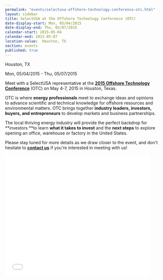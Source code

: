 ```yaml
---
permalink: "events/selectusa-offshore-technology-conference-otc.html"
layout: sidebar
title: SelectUSA at the Offshore Technology Conference (OTC)
date-display-start: Mon, 05/04/2015 
date-display-end: Thu, 05/07/2015
calendar-start: 2015-05-04
calendar-end: 2015-05-07
location-value:  Houston, TX
section: events
published: true
---
```

Houston, TX  

Mon, 05/04/2015 - Thu, 05/07/2015

Meet with a SelectUSA representative at the&nbsp;**[2015 Offshore Technology Conference](http://2015.otcnet.org/)**&nbsp;(OTC) on May 4-7, 2015 in Houston, Texas.

OTC is where **energy professionals** meet to exchange ideas and opinions to advance scientific and technical knowledge for offshore resources and environmental matters.&nbsp;OTC brings together **industry leaders, investors, buyers, and entrepreneurs** to develop markets and business partnerships.

The local thriving energy industry will provide the perfect backdrop for **investors **to learn&nbsp;**what it takes to invest** and the **next steps** to explore opening an office, warehouse or factory in the United States.

Please stay tuned for more details as we draw closer to the event, and&nbsp;don't hesitate to&nbsp;**[contact us](/contact-us)** if you're interested in meeting with us!

<iframe src="//www.slideshare.net/slideshow/embed_code/46989028" width="476" height="400" frameborder="0" marginwidth="0" marginheight="0" scrolling="no"></iframe>
